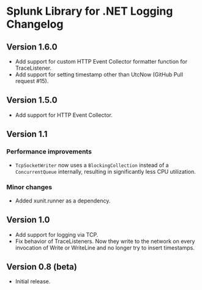 # Splunk Library for .NET Logging Changelog

## Version 1.6.0

* Add support for custom HTTP Event Collector formatter function for TraceListener.
* Add support for setting timestamp other than UtcNow (GitHub Pull request #15).

## Version 1.5.0

* Add support for HTTP Event Collector.

## Version 1.1

### Performance improvements

* `TcpSocketWriter` now uses a `BlockingCollection` instead of a `ConcurrentQueue` internally, resulting in significantly less CPU utilization.

### Minor changes

* Added xunit.runner as a dependency.

## Version 1.0

* Add support for logging via TCP.
* Fix behavior of TraceListeners. Now they write to the network on every invocation of Write or WriteLine
  and no longer try to insert timestamps.

## Version 0.8 (beta)

* Initial release.
